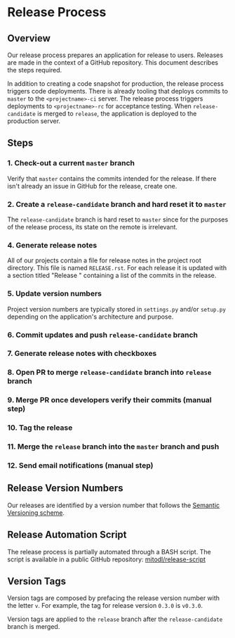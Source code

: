 # Release Process

## Overview

Our release process prepares an application for
release to users. Releases are made in the context of a GitHub
repository. This document describes the steps required.

In addition to creating a code snapshot for production, the release process
triggers code deployments.  There is already tooling that deploys commits to
``master`` to the ``<projectname>-ci`` server. The release process triggers
deployments to ``<projectname>-rc`` for acceptance testing.  When
``release-candidate`` is merged to ``release``, the application is deployed
to the production server.

## Steps
### 1. Check-out a current ``master`` branch
Verify that ``master`` contains the commits intended for the release.  If
there isn't already an issue in GitHub for the release, create one.
### 2. Create a ``release-candidate`` branch and hard reset it to ``master``
The ``release-candidate`` branch is hard reset to ``master`` since for the
purposes of the release process, its state on the remote is irrelevant.
### 4. Generate release notes
All of our projects contain a file for release notes in the project
root directory.  This file is named ``RELEASE.rst``.  For each release it is
updated with a section titled "Release <version-number>" containing a list
of the commits in the release.  
### 5. Update version numbers
Project version numbers are typically stored in ``settings.py`` and/or
``setup.py`` depending on the application's architecture and purpose.
### 6. Commit updates and push ``release-candidate`` branch
### 7. Generate release notes with checkboxes
### 8. Open PR to merge ``release-candidate`` branch into ``release`` branch
### 9. Merge PR once developers verify their commits (manual step)
### 10. Tag the release
### 11. Merge the ``release`` branch into the ``master`` branch and push
### 12. Send email notifications (manual step)


## Release Version Numbers
Our releases are identified by a version number that follows the
[Semantic Versioning scheme]([http://semver.org/).

## Release Automation Script
The release process is partially automated through a BASH script.  The script
is available in a public GitHub repository: [mitodl/release-script](https://github.com/mitodl/release-script)

## Version Tags
Version tags are composed by prefacing the release version number with the
letter ``v``.  For example, the tag for release version ``0.3.0`` is
``v0.3.0``.

Version tags are applied to the ``release`` branch after the
``release-candidate`` branch is merged.
